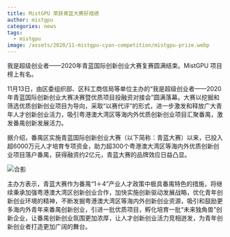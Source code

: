 ```yaml
---
title: MistGPU 荣获青蓝大赛好成绩
author: mistgpu
categories: news
tags:
  - mistgpu
image: /assets/2020/11-mistgpu-cyan-competition/mistgpu-prize.webp
---
```


我是超级创业者——2020年青蓝国际创新创业大赛复赛圆满结束。MistGPU 项目榜上有名。

11月13日，由区委组织部、区科工商信局等单位主办的“我是超级创业者——2020年青蓝国际创新创业大赛决赛暨优质项目投融资对接会”圆满落幕。大赛以挖掘和筛选优质创新创业项目为导向，采取“以赛代评”的形式，进一步激发和释放广大青年人才创新创业活力，吸引粤港澳大湾区等海内外优质创新创业项目汇聚番禺，激发番禺创新发展活力。

据介绍，番禺区实施青蓝国际创新创业大赛（以下简称：青蓝大赛）以来，已投入超6000万元人才培育专项资金，助力超300个粤港澳大湾区等海内外优质创新创业项目落户番禺，获得融资约2亿元，青蓝大赛的品牌效应日益凸显。

![合影](/assets/2020/11-mistgpu-cyan-competition/group-photo.webp)

主办方表示，青蓝大赛作为番禺“1＋4”产业人才政策中极具番禺特色的措施，将继续秉承加强粤港澳大湾区创新创业合作，加快实施创新驱动发展战略，优化青年创新创业环境的精神，不断发掘粤港澳大湾区等海内外创新创业资源，吸引和鼓励更多海内外青年来番禺创新创业，引进一批优质项目，孵化培育一批“未来独角兽”创新企业，让番禺创新创业氛围更加浓厚，让人才创新创业活力竞相迸发，为青年创新创业者打造更加广阔的舞台。
